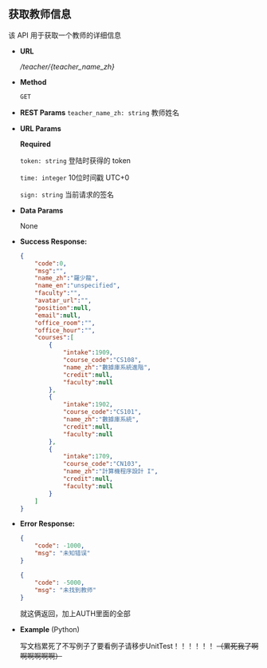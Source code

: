 ## **获取教师信息**

  该 API 用于获取一个教师的详细信息

- **URL**

  _/teacher/{teacher_name_zh}_

- **Method**

  `GET`

- **REST Params**
  `teacher_name_zh: string` 教师姓名
  
- **URL Params**

  **Required**

  `token: string` 登陆时获得的 token

  `time: integer` 10位时间戳 UTC+0

  `sign: string` 当前请求的签名

- **Data Params**

  None

- **Success Response:**

  ```JSON
  {
      "code":0,
      "msg":"",
      "name_zh":"羅少龍",
      "name_en":"unspecified",
      "faculty":"",
      "avatar_url":"",
      "position":null,
      "email":null,
      "office_room":"",
      "office_hour":"",
      "courses":[
          {
              "intake":1909,
              "course_code":"CS108",
              "name_zh":"數據庫系統進階",
              "credit":null,
              "faculty":null
          },
          {
              "intake":1902,
              "course_code":"CS101",
              "name_zh":"數據庫系統",
              "credit":null,
              "faculty":null
          },
          {
              "intake":1709,
              "course_code":"CN103",
              "name_zh":"計算機程序設計 I",
              "credit":null,
              "faculty":null
          }
      ]
  }
  ```
  
- **Error Response:**

  ```json
  {
      "code": -1000, 
      "msg": "未知错误"
  }
  ```

  ```json
  {
      "code": -5000,
      "msg": "未找到教师"
  }
  ```

  就这俩返回，加上AUTH里面的全部

- **Example** (Python)

  写文档累死了不写例子了要看例子请移步UnitTest！！！！！！
  ~~（累死我了啊啊啊啊啊啊）~~